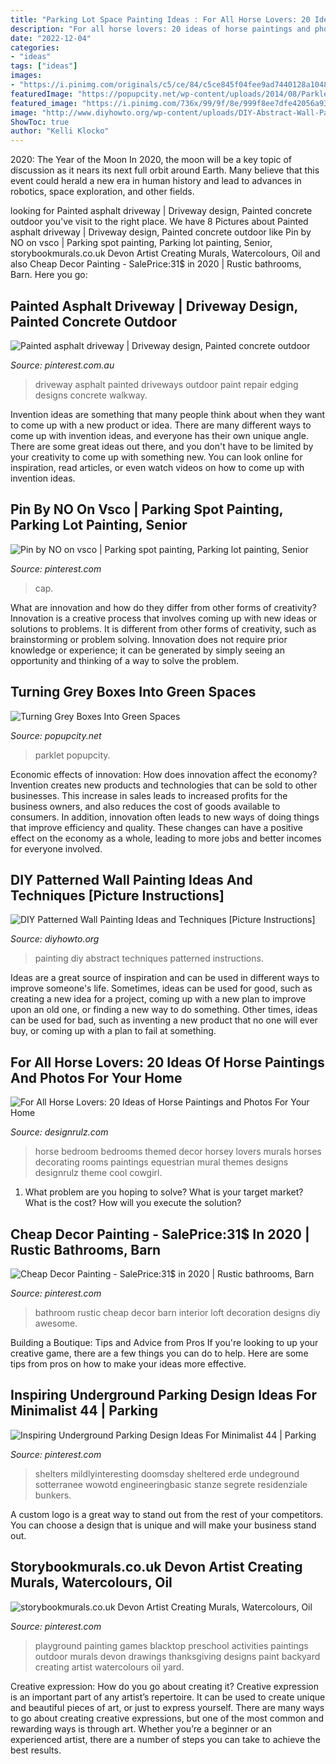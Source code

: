 ```yaml
---
title: "Parking Lot Space Painting Ideas : For All Horse Lovers: 20 Ideas Of Horse Paintings And Photos For Your Home"
description: "For all horse lovers: 20 ideas of horse paintings and photos for your home"
date: "2022-12-04"
categories:
- "ideas"
tags: ["ideas"]
images:
- "https://i.pinimg.com/originals/c5/ce/84/c5ce845f04fee9ad7440128a1048a02f.jpg"
featuredImage: "https://popupcity.net/wp-content/uploads/2014/08/Parklet-3.jpg"
featured_image: "https://i.pinimg.com/736x/99/9f/8e/999f8ee7dfe42056a93a081262604f8a--driveway-repair-driveway-edging.jpg"
image: "http://www.diyhowto.org/wp-content/uploads/DIY-Abstract-Wall-Painting-DIY-Wall-Painting-Ideas-Techniques-Tutorials-DIYHowto.jpg"
ShowToc: true
author: "Kelli Klocko"
---
```



2020: The Year of the Moon
In 2020, the moon will be a key topic of discussion as it nears its next full orbit around Earth. Many believe that this event could herald a new era in human history and lead to advances in robotics, space exploration, and other fields.

	

		
looking for Painted asphalt driveway | Driveway design, Painted concrete outdoor you've visit to the right place. We have 8 Pictures about Painted asphalt driveway | Driveway design, Painted concrete outdoor like Pin by NO on vsco | Parking spot painting, Parking lot painting, Senior, storybookmurals.co.uk Devon Artist Creating Murals, Watercolours, Oil and also Cheap Decor Painting - SalePrice:31$ in 2020 | Rustic bathrooms, Barn. Here you go:
		
    
## Painted Asphalt Driveway | Driveway Design, Painted Concrete Outdoor

<img loading=lazy src="https://i.pinimg.com/736x/99/9f/8e/999f8ee7dfe42056a93a081262604f8a--driveway-repair-driveway-edging.jpg" onerror="this.onerror=null;this.src='https://tse1.mm.bing.net/th?id=OIP.R6hTHN1S_9EaiRmcGrSV-gHaFp&amp;pid=15.1';" alt="Painted asphalt driveway | Driveway design, Painted concrete outdoor">

_Source: pinterest.com.au_

>driveway asphalt painted driveways outdoor paint repair edging designs concrete walkway. 

	

Invention ideas are something that many people think about when they want to come up with a new product or idea. There are many different ways to come up with invention ideas, and everyone has their own unique angle. There are some great ideas out there, and you don't have to be limited by your creativity to come up with something new. You can look online for inspiration, read articles, or even watch videos on how to come up with invention ideas.

    
## Pin By NO On Vsco | Parking Spot Painting, Parking Lot Painting, Senior

<img loading=lazy src="https://i.pinimg.com/736x/d0/62/ed/d062ed49f7409182b4e2c6f78ed68ef1.jpg" onerror="this.onerror=null;this.src='https://tse1.mm.bing.net/th?id=OIP.lYJfoqhP69klFA3rOp3zCgHaNL&amp;pid=15.1';" alt="Pin by NO on vsco | Parking spot painting, Parking lot painting, Senior">

_Source: pinterest.com_

>cap. 

	

What are innovation and how do they differ from other forms of creativity?
Innovation is a creative process that involves coming up with new ideas or solutions to problems. It is different from other forms of creativity, such as brainstorming or problem solving. Innovation does not require prior knowledge or experience; it can be generated by simply seeing an opportunity and thinking of a way to solve the problem.

    
## Turning Grey Boxes Into Green Spaces

<img loading=lazy src="https://popupcity.net/wp-content/uploads/2014/08/Parklet-3.jpg" onerror="this.onerror=null;this.src='https://tse4.mm.bing.net/th?id=OIP.SLhae0EpPAo8JD_KkvuhNgHaFj&amp;pid=15.1';" alt="Turning Grey Boxes Into Green Spaces">

_Source: popupcity.net_

>parklet popupcity. 

	

Economic effects of innovation: How does innovation affect the economy?
Invention creates new products and technologies that can be sold to other businesses. This increase in sales leads to increased profits for the business owners, and also reduces the cost of goods available to consumers. In addition, innovation often leads to new ways of doing things that improve efficiency and quality. These changes can have a positive effect on the economy as a whole, leading to more jobs and better incomes for everyone involved.

    
## DIY Patterned Wall Painting Ideas And Techniques [Picture Instructions]

<img loading=lazy src="http://www.diyhowto.org/wp-content/uploads/DIY-Abstract-Wall-Painting-DIY-Wall-Painting-Ideas-Techniques-Tutorials-DIYHowto.jpg" onerror="this.onerror=null;this.src='https://tse2.mm.bing.net/th?id=OIP.qw1TXy-QcfslpGr6L20ETwHaJ8&amp;pid=15.1';" alt="DIY Patterned Wall Painting Ideas and Techniques [Picture Instructions]">

_Source: diyhowto.org_

>painting diy abstract techniques patterned instructions. 

	

Ideas are a great source of inspiration and can be used in different ways to improve someone's life. Sometimes, ideas can be used for good, such as creating a new idea for a project, coming up with a new plan to improve upon an old one, or finding a new way to do something. Other times, ideas can be used for bad, such as inventing a new product that no one will ever buy, or coming up with a plan to fail at something.

    
## For All Horse Lovers: 20 Ideas Of Horse Paintings And Photos For Your Home

<img loading=lazy src="http://cdn.designrulz.com/wp-content/uploads/2015/11/horse-designrulz-4.jpg" onerror="this.onerror=null;this.src='https://tse3.mm.bing.net/th?id=OIP.WM9ooxc349iBhYwkEG9O8wHaI5&amp;pid=15.1';" alt="For All Horse Lovers: 20 Ideas of Horse Paintings and Photos For Your Home">

_Source: designrulz.com_

>horse bedroom bedrooms themed decor horsey lovers murals horses decorating rooms paintings equestrian mural themes designs designrulz theme cool cowgirl. 

	

1. What problem are you hoping to solve? What is your target market? What is the cost? How will you execute the solution?

    
## Cheap Decor Painting - SalePrice:31$ In 2020 | Rustic Bathrooms, Barn

<img loading=lazy src="https://i.pinimg.com/originals/c5/ce/84/c5ce845f04fee9ad7440128a1048a02f.jpg" onerror="this.onerror=null;this.src='https://tse2.mm.bing.net/th?id=OIP.CVF_WBaZyAL7bv8D_gp7BwHaNK&amp;pid=15.1';" alt="Cheap Decor Painting - SalePrice:31$ in 2020 | Rustic bathrooms, Barn">

_Source: pinterest.com_

>bathroom rustic cheap decor barn interior loft decoration designs diy awesome. 

	

Building a Boutique: Tips and Advice from Pros
If you're looking to up your creative game, there are a few things you can do to help. Here are some tips from pros on how to make your ideas more effective.

    
## Inspiring Underground Parking Design Ideas For Minimalist 44 | Parking

<img loading=lazy src="https://i.pinimg.com/736x/64/58/57/645857b67d28cff016cbd2a8d951f34d.jpg" onerror="this.onerror=null;this.src='https://tse1.mm.bing.net/th?id=OIP.mrua6Qk-lVrubjGOYajO_QHaJ3&amp;pid=15.1';" alt="Inspiring Underground Parking Design Ideas For Minimalist 44 | Parking">

_Source: pinterest.com_

>shelters mildlyinteresting doomsday sheltered erde undeground sotterranee wowotd engineeringbasic stanze segrete residenziale bunkers. 

	

A custom logo is a great way to stand out from the rest of your competitors. You can choose a design that is unique and will make your business stand out.

    
## Storybookmurals.co.uk Devon Artist Creating Murals, Watercolours, Oil

<img loading=lazy src="https://i.pinimg.com/736x/fc/01/af/fc01afe8a87e353409e49f1b15db7821--school-yard-design-playground-markings.jpg" onerror="this.onerror=null;this.src='https://tse4.mm.bing.net/th?id=OIP.fxA9tSUQVU9DtLp-c9iBwQAAAA&amp;pid=15.1';" alt="storybookmurals.co.uk Devon Artist Creating Murals, Watercolours, Oil">

_Source: pinterest.com_

>playground painting games blacktop preschool activities paintings outdoor murals devon drawings thanksgiving designs paint backyard creating artist watercolours oil yard. 

	

Creative expression: How do you go about creating it?
Creative expression is an important part of any artist’s repertoire. It can be used to create unique and beautiful pieces of art, or just to express yourself. There are many ways to go about creating creative expressions, but one of the most common and rewarding ways is through art. Whether you’re a beginner or an experienced artist, there are a number of steps you can take to achieve the best results.

